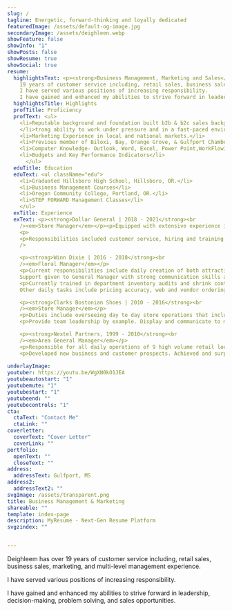 ```yaml
---
slug: /
tagline: Energetic, forward-thinking and loyally dedicated
featuredImage: /assets/default-og-image.jpg
secondaryImage: /assets/deighleen.webp
showFeature: false
showInfo: "1"
showPosts: false
showResume: true
showSocial: true
resume:
  highlightsText: <p><strong>Business Management, Marketing and Sales</strong></p><p>
    19 years of customer service including, retail sales, business sales, marketing, and multi-level management experience.
    I have served various positions of increasing responsibility.
    I have gained and enhanced my abilities to strive forward in leadership, decision-making, problem solving, and sales opportunities.</p>
  highlightsTitle: Highlights
  profTitle: Proficiency
  profText: <ul>
    <li>Reputable background and foundation built b2b & b2c sales background.</li>
    </li>trong ability to work under pressure and in a fast-paced environment.</li>
    <li>Marketing Experience in local and national markets.</li>
    <li>Previous member of Biloxi, Bay, Orange Grove, & Gulfport Chambers. Civic Leader 2005.</li>
    <li>Computer Knowledge- Outlook, Word, Excel, Power Point,WorkFlow1, IQ Matrix, Sta!Works, ADP, and M.A.X. (Payroll & Scheduling).</li>
    <li>Budgets and Key Performance Indicators</li>
      </ul>
  eduTitle: Education
  eduText: <ul className="edu">
    <li>Graduated Hillsboro High School, Hillsboro, OR.</li>
    <li>Business Management Courses</li>
    <li>Oregon Community College, Portland, OR.</li>
    <li>STEP FORWARD Management Classes</li>
    </ul>
  exTitle: Experience
  exText: <p><strong>Dollar General | 2018 - 2021</strong><br
    /><em>Store Manager</em></p><p>Equipped with extensive experience in retail management and sales. Employs excellent leadership skills and multi-tasking strengths. Well versed in all aspects of running a high-end store, including opening and closing procedures, banking, merchandising and recruiting.
    <p>
    <p>Responsibilities included customer service, hiring and training of sta!, opening/closing of store, cash and shrink management, P&L management, sales growth, vendor relations, ad sets, planner sets, and POG sets.</p><br
    />

    <p><strong>Winn Dixie | 2016 - 2018</strong><br
    /><em>Floral Manager</em></p>
    <p>Current responsibilities include daily creation of both attractive and profitable arrangements.
    Support given to General Manager with strong communication skills and strategic product merchandising.</p>
    <p>Currently trained in department inventory audits and shrink control using T.P.R methods.
    Other daily tasks include pricing accuracy, web and vendor ordering and knowledge of produce department procedures and expectations.</p>

    <p><strong>Clarks Bostonian Shoes | 2010 - 2016</strong><br
    /><em>Store Manager</em></p>
    <p>Duties include overseeing day to day store operations that include, hiring, and coaching, analyzing sales, setting store goals, and achieving sales budgets.</p>
    <p>Provide team leadership by example. Display and communicate to my team, “World Class Service,” at all times to every guest, every day. Identify, prioritize, and delegate workloads. Ensure that all daily, weekly, and monthly store reports are met at deadline.</p>

    <p><strong>Nextel Partners, 1999 - 2010</strong><br
    /><em>Area General Manager</em></p>
    <p>Responsible for all daily operations of 9 high volume retail locations & B2B Sales Team. Trained retail associates and business sales consultants. </p>
    <p>Developed new business and customer prospects. Achieved and surpassed sales goals with Retail locations and with B2B customers for 6 consecutive years. Developed high standards of public relations and networking strategies to acquire new and retain existing accounts.</p>
    
underlayImage: 
youtuber: https://youtu.be/WgXN0kO1JEA
youtubeautostart: "1"
youtubemute: "1"
youtubestart: "1"
youtubeend: ""
youtubecontrols: "1"
cta:
  ctaText: "Contact Me"
  ctaLink: ""
coverletter:
  coverText: "Cover Letter"
  coverLink: ""
portfolio:
  openText: ""
  closeText: ""
address:
  addressText: Gulfport, MS
address2:
  addressText2: ""
svgImage: /assets/transparent.png
title: Business Management & Marketing
shareable: ""
template: index-page
description: MyResume - Next-Gen Resume Platform
svgzindex: ""


---
```

Deighleem has over 19 years of customer service including, retail sales, business sales, marketing, and multi-level management experience.

I have served various positions of increasing responsibility.

I have gained and enhanced my abilities to strive forward in leadership, decision-making, problem solving, and sales opportunities.

<!-- <blockquote style=" text-align: left; border-radius: 12px;font-size: clamp(1.5rem, 1.4vw, 2.8rem); "><div style="padding: 2rem 10% 0px;">A plain text resume, also known as an ASCII resume, is a resume written in a plain text file format (.txt). This means it has no special formatting like colors, special lines or multiple columns.</div><div class="logofirst" style="text-align: right; margin: 2rem 30% 0px 0px; filter: none;"></div></blockquote> -->

<!-- /assets/samples/blue-edges.png -->

<!-- https://youtu.be/2_Noj7lS-tM -->